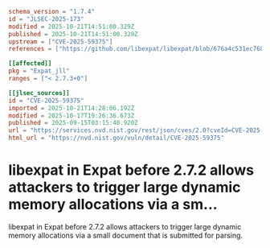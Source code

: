 ```toml
schema_version = "1.7.4"
id = "JLSEC-2025-173"
modified = 2025-10-21T14:51:00.329Z
published = 2025-10-21T14:51:00.329Z
upstream = ["CVE-2025-59375"]
references = ["https://github.com/libexpat/libexpat/blob/676a4c531ec768732fac215da9730b5f50fbd2bf/expat/Changes#L45-L74", "https://github.com/libexpat/libexpat/blob/R_2_7_2/expat/Changes", "https://github.com/libexpat/libexpat/issues/1018", "https://github.com/libexpat/libexpat/pull/1034", "https://issues.oss-fuzz.com/issues/439133977"]

[[affected]]
pkg = "Expat_jll"
ranges = ["< 2.7.3+0"]

[[jlsec_sources]]
id = "CVE-2025-59375"
imported = 2025-10-21T14:28:06.192Z
modified = 2025-10-17T19:26:36.673Z
published = 2025-09-15T03:15:40.920Z
url = "https://services.nvd.nist.gov/rest/json/cves/2.0?cveId=CVE-2025-59375"
html_url = "https://nvd.nist.gov/vuln/detail/CVE-2025-59375"
```

# libexpat in Expat before 2.7.2 allows attackers to trigger large dynamic memory allocations via a sm...

libexpat in Expat before 2.7.2 allows attackers to trigger large dynamic memory allocations via a small document that is submitted for parsing.

